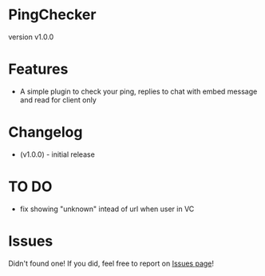 # PingChecker
version v1.0.0
# Features
  * A simple plugin to check your ping, replies to chat with embed message and read for client only

# Changelog
* (v1.0.0) - initial release

# TO DO
* fix showing "unknown" intead of url when user in VC

# Issues
Didn't found one! If you did, feel free to report on [Issues page](https://github.com/notfence/BDplugins/issues)!
